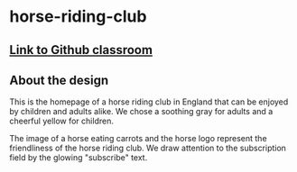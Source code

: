 # horse-riding-club
## [Link to Github classroom](https://github.com/Medieinstitutet/fed21d-grafiska-verktyg-djungelvral)

## About the design

This is the homepage of a horse riding club in England that can be enjoyed by children and adults alike. We chose a soothing gray for adults and a cheerful yellow for children.

The image of a horse eating carrots and the horse logo represent the friendliness of the horse riding club. We draw attention to the subscription field by the glowing "subscribe" text.
